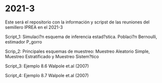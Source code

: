 # 2021-3
Este será el repositorio con la información y scripst de las reuniones del semillero IPREA en el 2021-3

Script_1: Simulaci?n esquema de inferencia estad?stica. Poblaci?n Bernoulli, estimador P_gorro

Scrip_2: Principales esquemas de muestreo: Muestreo Aleatorio Simple, Muestreo Estratificado y Muestreo Sistem?tico

Script_3: Ejemplo 8.6 Walpole et.al (2007)

Script_4: Ejemplo 8.7 Walpole et.al (2007)